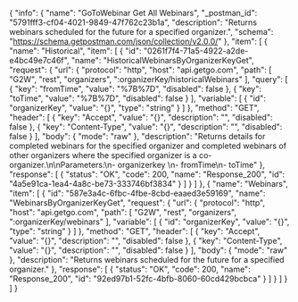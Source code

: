 {
  "info": {
    "name": "GoToWebinar Get All Webinars",
    "_postman_id": "5791fff3-cf04-4021-9849-47f762c23b1a",
    "description": "Returns webinars scheduled for the future for a specified organizer.",
    "schema": "https://schema.getpostman.com/json/collection/v2.0.0/"
  },
  "item": [
    {
      "name": "Historical",
      "item": [
        {
          "id": "0261f7f4-71a5-4922-a2de-e4bc49e7c46f",
          "name": "HistoricalWebinarsByOrganizerKeyGet",
          "request": {
            "url": {
              "protocol": "http",
              "host": "api.getgo.com",
              "path": [
                "G2W",
                "rest",
                "organizers",
                ":organizerKey/historicalWebinars"
              ],
              "query": [
                {
                  "key": "fromTime",
                  "value": "%7B%7D",
                  "disabled": false
                },
                {
                  "key": "toTime",
                  "value": "%7B%7D",
                  "disabled": false
                }
              ],
              "variable": [
                {
                  "id": "organizerKey",
                  "value": "{}",
                  "type": "string"
                }
              ]
            },
            "method": "GET",
            "header": [
              {
                "key": "Accept",
                "value": "{}",
                "description": "",
                "disabled": false
              },
              {
                "key": "Content-Type",
                "value": "{}",
                "description": "",
                "disabled": false
              }
            ],
            "body": {
              "mode": "raw"
            },
            "description": "Returns details for completed webinars for the specified organizer and completed webinars of other organizers where the specified organizer is a co-organizer.\n\nParameters:\n- organizerkey \n- fromTime\n- toTime"
          },
          "response": [
            {
              "status": "OK",
              "code": 200,
              "name": "Response_200",
              "id": "4a5e91ca-1ea4-4a8c-be73-333746bf3834"
            }
          ]
        }
      ]
    },
    {
      "name": "Webinars",
      "item": [
        {
          "id": "587e3a4c-6fbc-4fbe-8cbd-eaaed3e59169",
          "name": "WebinarsByOrganizerKeyGet",
          "request": {
            "url": {
              "protocol": "http",
              "host": "api.getgo.com",
              "path": [
                "G2W",
                "rest",
                "organizers",
                ":organizerKey/webinars"
              ],
              "variable": [
                {
                  "id": "organizerKey",
                  "value": "{}",
                  "type": "string"
                }
              ]
            },
            "method": "GET",
            "header": [
              {
                "key": "Accept",
                "value": "{}",
                "description": "",
                "disabled": false
              },
              {
                "key": "Content-Type",
                "value": "{}",
                "description": "",
                "disabled": false
              }
            ],
            "body": {
              "mode": "raw"
            },
            "description": "Returns webinars scheduled for the future for a specified organizer."
          },
          "response": [
            {
              "status": "OK",
              "code": 200,
              "name": "Response_200",
              "id": "92ed97b1-52fc-4bfb-8060-60cd429bcbca"
            }
          ]
        }
      ]
    }
  ]
}